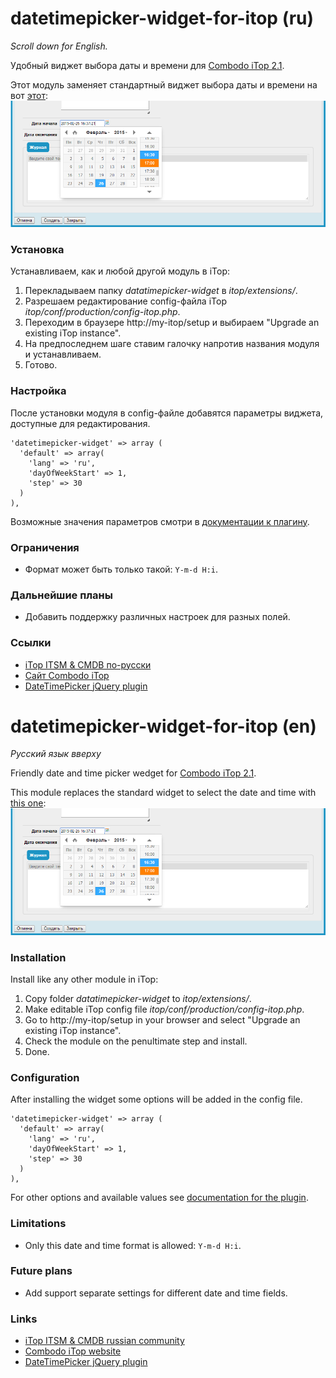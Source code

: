 datetimepicker-widget-for-itop (ru)
===================================
*Scroll down for English.*

Удобный виджет выбора даты и времени для [Combodo iTop 2.1](http://combodo.com/itop).


Этот модуль заменяет стандартный виджет выбора даты и времени на вот [этот](https://github.com/xdan/datetimepicker):
![Date And Time Picker Widger for Combodo iTop](datetimepicker-widget/doc/datetimepicker-widget.png)

### Установка
Устанавливаем, как и любой другой модуль в iTop:
 1. Перекладываем папку *datatimepicker-widget* в *itop/extensions/*.
 2. Разрешаем редактирование config-файла iTop *itop/conf/production/config-itop.php*.
 3. Переходим в браузере http://my-itop/setup и выбираем "Upgrade an existing iTop instance".
 4. На предпоследнем шаге ставим галочку напротив названия модуля и устанавливаем.
 5. Готово.

### Настройка
После установки модуля в config-файле добавятся параметры виджета, доступные для редактирования.
```
'datetimepicker-widget' => array (
  'default' => array(
    'lang' => 'ru',
    'dayOfWeekStart' => 1,
    'step' => 30
  )
),
```
Возможные значения параметров смотри в [документации к плагину](http://xdsoft.net/jqplugins/datetimepicker/).

### Ограничения
- Формат может быть только такой: `Y-m-d H:i`.

### Дальнейшие планы
- Добавить поддержку различных настроек для разных полей.

### Ссылки
- [iTop ITSM & CMDB по-русски](http://community.itop-itsm.ru)
- [Сайт Combodo iTop](http://www.combodo.com/itop)
- [DateTimePicker jQuery plugin](http://xdsoft.net/jqplugins/datetimepicker/)


datetimepicker-widget-for-itop (en)
===================================
*Русский язык вверху*

Friendly date and time picker wedget for [Combodo iTop 2.1](http://combodo.com/itop).


This module replaces the standard widget to select the date and time with [this one](https://github.com/xdan/datetimepicker):
![Date And Time Picker Widger for Combodo iTop](datetimepicker-widget/doc/datetimepicker-widget.png)

### Installation
Install like any other module in iTop:
 1. Copy folder *datatimepicker-widget* to *itop/extensions/*.
 2. Make editable iTop config file *itop/conf/production/config-itop.php*.
 3. Go to http://my-itop/setup in your browser and select "Upgrade an existing iTop instance".
 4. Check the module on the penultimate step and install.
 5. Done.

### Configuration
After installing the widget some options will be added in the config file.
```
'datetimepicker-widget' => array (
  'default' => array(
    'lang' => 'ru',
    'dayOfWeekStart' => 1,
    'step' => 30
  )
),
```
For other options and available values see [documentation for the plugin](http://xdsoft.net/jqplugins/datetimepicker/).

### Limitations
 - Only this date and time format is allowed: `Y-m-d H:i`.

### Future plans
- Add support separate settings for different date and time fields.

### Links
- [iTop ITSM & CMDB russian community](http://community.itop-itsm.ru)
- [Combodo iTop website](http://www.combodo.com/itop)
- [DateTimePicker jQuery plugin](http://xdsoft.net/jqplugins/datetimepicker/)
